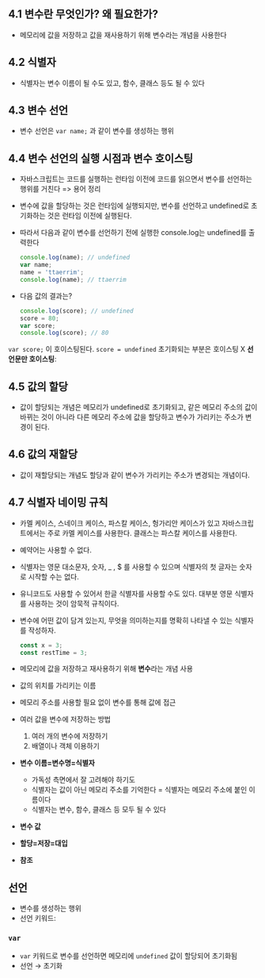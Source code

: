 ## 4.1 변수란 무엇인가? 왜 필요한가?

- 메모리에 값을 저장하고 값을 재사용하기 위해 변수라는 개념을 사용한다

## 4.2 식별자

- 식별자는 변수 이름이 될 수도 있고, 함수, 클래스 등도 될 수 있다

## 4.3 변수 선언

- 변수 선언은 `var name;` 과 같이 변수를 생성하는 행위

## 4.4 변수 선언의 실행 시점과 변수 호이스팅

- 자바스크립트는 코드를 실행하는 런타임 이전에 코드를 읽으면서 변수를 선언하는 행위를 거친다 => 용어 정리
- 변수에 값을 할당하는 것은 런타임에 실행되지만, 변수를 선언하고 undefined로 초기화하는 것은 런타임 이전에 실행된다.
- 따라서 다음과 같이 변수를 선언하기 전에 실행한 console.log는 undefined를 출력한다

  ```javascript
  console.log(name); // undefined
  var name;
  name = 'ttaerrim';
  console.log(name); // ttaerrim
  ```

- 다음 값의 결과는?
  ```javascript
  console.log(score); // undefined
  score = 80;
  var score;
  console.log(score); // 80
  ```

`var score;` 이 호이스팅된다. `score = undefined` 초기화되는 부분은 호이스팅 X
**선언문만 호이스팅**:

## 4.5 값의 할당

- 값이 할당되는 개념은 메모리가 undefined로 초기화되고, 같은 메모리 주소의 값이 바뀌는 것이 아니라 다른 메모리 주소에 값을 할당하고 변수가 가리키는 주소가 변경이 된다.

## 4.6 값의 재할당

- 값이 재할당되는 개념도 할당과 같이 변수가 가리키는 주소가 변경되는 개념이다.

## 4.7 식별자 네이밍 규칙

- 카멜 케이스, 스네이크 케이스, 파스칼 케이스, 헝가리안 케이스가 있고 자바스크립트에서는 주로 카멜 케이스를 사용한다. 클래스는 파스칼 케이스를 사용한다.
- 예약어는 사용할 수 없다.
- 식별자는 영문 대소문자, 숫자, \_ , $ 를 사용할 수 있으며 식별자의 첫 글자는 숫자로 시작할 수는 없다.
- 유니코드도 사용할 수 있어서 한글 식별자를 사용할 수도 있다. 대부분 영문 식별자를 사용하는 것이 암묵적 규칙이다.
- 변수에 어떤 값이 담겨 있는지, 무엇을 의미하는지를 명확히 나타낼 수 있는 식별자를 작성하자.

  ```javascript
  const x = 3;
  const restTime = 3;
  ```

- 메모리에 값을 저장하고 재사용하기 위해 **변수**라는 개념 사용
- 값의 위치를 가리키는 이름
- 메모리 주소를 사용할 필요 없이 변수를 통해 값에 접근

- 여러 값을 변수에 저장하는 방법

  1.  여러 개의 변수에 저장하기
  2.  배열이나 객체 이용하기

- **변수 이름=변수명=식별자**
  - 가독성 측면에서 잘 고려해야 하기도
  - 식별자는 값이 아닌 메모리 주소를 기억한다 = 식별자는 메모리 주소에 붙인 이름이다
  - 식별자는 변수, 함수, 클래스 등 모두 될 수 있다
- **변수 값**
- **할당=저장=대입**
- **참조**

## **선언**

- 변수를 생성하는 행위
- 선언 키워드:

### `var`

- `var` 키워드로 변수를 선언하면 메모리에 `undefined` 값이 할당되어 초기화됨
- 선언 → 초기화
